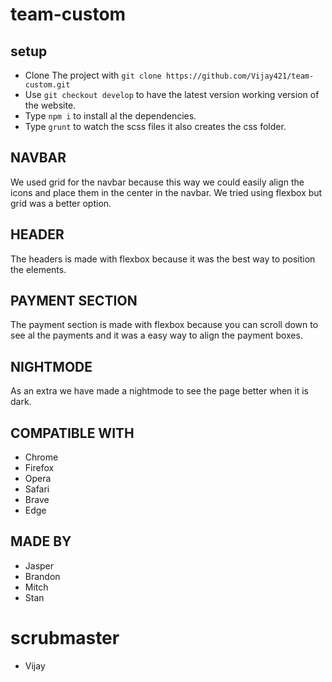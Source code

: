 # team-custom

## setup
* Clone The project with `git clone https://github.com/Vijay421/team-custom.git`
* Use `git checkout develop` to have the latest version working version of the website.
* Type `npm i` to install al the dependencies.
* Type `grunt` to watch the scss files it also creates the css folder.

## NAVBAR
We used grid for the navbar because this way we could easily align the icons and place them in the center in the navbar.
We tried using flexbox but grid was a better option.


## HEADER
The headers is made with flexbox because it was the best way to position the elements.


## PAYMENT SECTION
The payment section is made with flexbox because you can scroll down to see al the payments and it was a easy way to align the payment boxes.


## NIGHTMODE
As an extra we have made a nightmode to see the page better when it is dark.


## COMPATIBLE WITH
* Chrome
* Firefox
* Opera
* Safari
* Brave
* Edge


## MADE BY
* Jasper
* Brandon
* Mitch
* Stan

# scrubmaster
* Vijay

